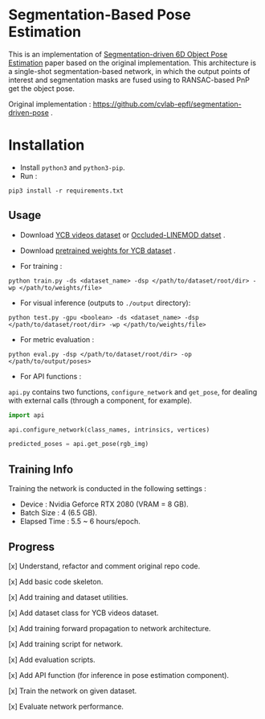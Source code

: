 # Segmentation-Based Pose Estimation

This is an implementation of [Segmentation-driven 6D Object Pose Estimation](https://arxiv.org/abs/1812.02541) paper based on the original implementation. This architecture is a single-shot segmentation-based network, in which the output points of interest and segmentation masks are fused using to RANSAC-based PnP  get the object pose.

Original implementation : https://github.com/cvlab-epfl/segmentation-driven-pose .

# Installation

- Install `python3` and `python3-pip`.
- Run :
```
pip3 install -r requirements.txt
```

## Usage

- Download [YCB videos dataset](https://rse-lab.cs.washington.edu/projects/posecnn/) or [Occluded-LINEMOD datset](https://hci.iwr.uni-heidelberg.de/vislearn/iccv2015-occlusion-challenge/) .

- Download [pretrained weights for YCB dataset](https://drive.google.com/file/d/1N-qI5dqFVSNryZ0WwKlLn7npDkyVs_eh/view?usp=sharing) . 

- For training :

```
python train.py -ds <dataset_name> -dsp </path/to/dataset/root/dir> -wp </path/to/weights/file>
```

- For visual inference (outputs to `./output` directory):

```
python test.py -gpu <boolean> -ds <dataset_name> -dsp </path/to/dataset/root/dir> -wp </path/to/weights/file>
```

- For metric evaluation :
```
python eval.py -dsp </path/to/dataset/root/dir> -op </path/to/output/poses>
```

- For API functions :

`api.py` contains two functions, `configure_network` and `get_pose`, for dealing with external calls (through a component, for example). 

```python
import api

api.configure_network(class_names, intrinsics, vertices)

predicted_poses = api.get_pose(rgb_img)
```


## Training Info

Training the network is conducted in the following settings :

- Device : Nvidia Geforce RTX 2080 (VRAM = 8 GB).
- Batch Size : 4 (6.5 GB).
- Elapsed Time : 5.5 ~ 6 hours/epoch.

## Progress

[x] Understand, refactor and comment original repo code.

[x] Add basic code skeleton.

[x] Add training and dataset utilities.

[x] Add dataset class for YCB videos dataset.

[x] Add training forward propagation to network architecture.

[x] Add training script for network.

[x] Add evaluation scripts.

[x] Add API function (for inference in pose estimation component).

[x] Train the network on given dataset.

[x] Evaluate network performance.